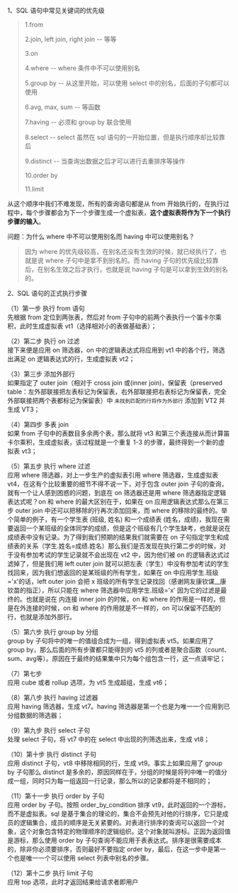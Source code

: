 1、SQL 语句中常见关键词的优先级  
>1.from  
> 
>2.join, left join, right join -- 等等  
>
>3.on  
>
>4.where  -- where 条件中不可以使用别名  
>
>5.group by -- 从这里开始，可以使用 select 中的别名，后面的子句都可以使用  
>
>6.avg, max, sum -- 等函数  
>
>7.having -- 必须和 group by 联合使用  
>
>8.select -- select 虽然在 sql 语句的一开始位置，但是执行顺序却比较靠后  
>
>9.distinct -- 当查询出数据之后才可以进行去重排序等操作  
>
>10.order by  
>
>11.limit  

从这个顺序中我们不难发现，所有的查询语句都是从 from 开始执行的，在执行过程中，每个步骤都会为下一个步骤生成一个虚拟表，**这个虚拟表将作为下一个执行步骤的输入**。

问题：为什么 where 中不可以使用别名而 having 中可以使用别名？
>因为 where 的优先级较高，在别名还没有生效的时候，就已经执行了，也就是说 where 子句中是拿不到别名的。而 having 子句的优先级比较靠后，在别名生效之后才执行，也就是说 having 子句是可以拿到生效的别名的。  

2、SQL 语句的正式执行步骤  

（1）第一步 执行 from 语句  
先根据 from 定位到两张表，然后对 from 子句中的前两个表执行一个笛卡尔乘积，此时生成虚拟表 vt1（选择相对小的表做基础表）；  

（2）第二步 执行 on 过滤  
接下来便是应用 on 筛选器，on 中的逻辑表达式将应用到 vt1 中的各个行，筛选出满足 on 逻辑表达式的行，生成虚拟表 vt2；  

（3）第三步 添加外部行  
如果指定了 outer join（相对于 cross join 或(inner join)，保留表（preserved table：左外部联接把左表标记为保留表，右外部联接把右表标记为保留表，完全外部联接把两个表都标记为保留表）中 `未找到匹配的行将作为外部行` 添加到 VT2 并生成 VT3；  

（4）第四步 多表 join  
如果 from 子句中的表数目多余两个表，那么就将 vt3 和第三个表连接从而计算笛卡尔乘积，生成虚拟表，该过程就是一个重复 1-3 的步骤，最终得到一个新的虚拟表 vt3；  

（5）第五步 执行 where 过滤  
应用 where 筛选器，对上一步生产的虚拟表引用 where 筛选器，生成虚拟表 vt4，在这有个比较重要的细节不得不说一下，对于包含 outer join 子句的查询，就有一个让人感到困惑的问题，到底在 on 筛选器还是用 where 筛选器指定逻辑表达式呢？on 和 where 的最大区别在于，如果在 on 应用逻辑表达式那么在第三步 outer join 中还可以把移除的行再次添加回来，而 where 的移除的最终的。举个简单的例子，有一个学生表 (班级, 姓名) 和一个成绩表 (姓名，成绩)，我现在需要返回一个某班级的全体同学的成绩，但是这个班级有几个学生缺考，也就是说在成绩表中没有记录。为了得到我们预期的结果我们就需要在 on 子句指定学生和成绩表的关系（学生.姓名=成绩.姓名）那么我们是否发现在执行第二步的时候，对于没有参加考试的学生记录就不会出现在 vt2 中，因为他们被 on 的逻辑表达式过滤掉了，但是我们用 left outer join 就可以把左表（学生）中没有参加考试的学生找回来，因为我们想返回的是某班级的所有学生，如果在 on 中应用学生.班级='x'的话，left outer join 会把 x 班级的所有学生记录找回（感谢网友康钦谋__康钦苗的指正），所以只能在 where 筛选器中应用学生.班级='x' 因为它的过滤是最终的。也就是说在 内连接 inner join 的时候，on 和 where 的作用是一样的，但是在外连接的时候，on 和 where 的作用就是不一样的，on 可以保留不匹配的行，也就是添加外部行。  

（5）第六步 执行 group by 分组  
group by 子句将中的唯一的值组合成为一组，得到虚拟表 vt5。如果应用了 group by，那么后面的所有步骤都只能得到的 vt5 的列或者是聚合函数（count、sum、avg等）。原因在于最终的结果集中只为每个组包含一行，这一点请牢记；  

（7）第七步  
应用 cube 或者 rollup 选项，为 vt5 生成超组，生成 vt6；  

（8）第八步 执行 having 过滤器  
应用 having 筛选器，生成 vt7。having 筛选器是第一个也是为唯一一个应用到已分组数据的筛选器；  

（9）第九步 执行 select 子句  
处理 select 子句，将 vt7 中的在 select 中出现的列筛选出来，生成 vt8；  

（10）第十步 执行 distinct 子句  
应用 distinct 子句，vt8 中移除相同的行，生成 vt9。事实上如果应用了 group by 子句那么 distinct 是多余的，原因同样在于，分组的时候是将列中唯一的值分成一组，同时只为每一组返回一行记录，那么所以的记录都将是不相同的；

（11）第十一步 执行 order by 子句  
应用 order by 子句。按照 order_by_condition 排序 vt9，此时返回的一个游标，而不是虚拟表。sql 是基于集合的理论的，集合不会预先对他的行排序，它只是成员的逻辑集合，成员的顺序是无关紧要的。对表进行排序的查询可以返回一个对象，这个对象包含特定的物理顺序的逻辑组织。这个对象就叫游标。正因为返回值是游标，那么使用 order by 子句查询不能应用于表表达式。排序是很需要成本的，除非你必须要排序，否则最好不要指定 order by，最后，在这一步中是第一个也是唯一一个可以使用 select 列表中别名的步骤。

（12）第十二步 执行 limit 子句  
应用 top 选项，此时才返回结果给请求者即用户  
